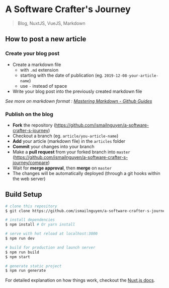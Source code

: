# A Software Crafter's Journey

> Blog, NuxtJS, VueJS, Markdown

## How to post a new article

### Create your blog post
- Create a markdown file
  - with `.md` extension
  - starting with the date of publication (eg. `2019-12-08-your-article-name`)
  - use `-` instead of space
- Write your blog post into the previously created markdown file

*See more on markdown format :
[Mastering Markdown - Github Guides](https://guides.github.com/features/mastering-markdown/)*

### Publish on the blog
- **Fork** the repository (https://github.com/ismailnguyen/a-software-crafter-s-journey)
- Checkout a branch (eg. `article/you-article-name`)
- **Add** your article (markdown file) in the `articles` folder
- **Commit** your changes into your branch
- Make a **pull request** from your forked branch into `master` (https://github.com/ismailnguyen/a-software-crafter-s-journey/compare)
- Wait for **merge approval**, then **merge** on `master`
- The changes will be automatically deployed (through a git hooks within the web server)

## Build Setup

``` bash
# clone this repository
$ git clone https://github.com/ismailnguyen/a-software-crafter-s-journey.git

# install dependencies
$ npm install # Or yarn install

# serve with hot reload at localhost:3000
$ npm run dev

# build for production and launch server
$ npm run build
$ npm start

# generate static project
$ npm run generate
```

For detailed explanation on how things work, checkout the [Nuxt.js docs](https://github.com/nuxt/nuxt.js).
